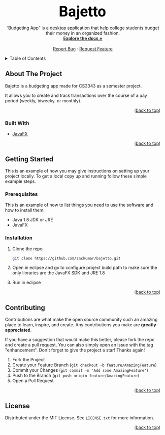 <div id="top"></div>

<!-- PROJECT LOGO -->
<br />
<div align="center">
  <a href="https://github.com/zackumar/bajetto">
    <img src="assets/Bajetto.png" alt="Logo">
  </a>

  <p align="center">
    “Budgeting App” is a desktop application that help college students budget their money in an organized fashion.
    <br />
    <a href="https://github.com/zackumar/bajetto"><strong>Explore the docs »</strong></a>
    <br />
    <br />
    <a href="https://github.com/zackumar/bajetto/issues">Report Bug</a>
    ·
    <a href="https://github.com/zackumar/bajetto/issues">Request Feature</a>
  </p>
</div>

<!-- TABLE OF CONTENTS -->
<details>
  <summary>Table of Contents</summary>
  <ol>
    <li>
      <a href="#about-the-project">About The Project</a>
      <ul>
        <li><a href="#built-with">Built With</a></li>
      </ul>
    </li>
    <li>
      <a href="#getting-started">Getting Started</a>
      <ul>
        <li><a href="#prerequisites">Prerequisites</a></li>
        <li><a href="#installation">Installation</a></li>
      </ul>
    </li>
    <li><a href="#contributing">Contributing</a></li>
    <li><a href="#license">License</a></li>
  </ol>
</details>

<!-- ABOUT THE PROJECT -->

## About The Project

Bajetto is a budgeting app made for CS3343 as a semester project.

It allows you to create and track transactions over the course of a pay period (weekly, biweeky, or monthly).

<p align="right">(<a href="#top">back to top</a>)</p>

### Built With

- [JavaFX](https://openjfx.io/)

<p align="right">(<a href="#top">back to top</a>)</p>

<!-- GETTING STARTED -->

## Getting Started

This is an example of how you may give instructions on setting up your project locally.
To get a local copy up and running follow these simple example steps.

### Prerequisites

This is an example of how to list things you need to use the software and how to install them.

- Java 1.8 JDK or JRE
- JavaFX

### Installation

1. Clone the repo
   ```sh
   git clone https://github.com/zackumar/bajetto.git
   ```
   
3. Open in eclipse and go to configure project build path to make sure the only libraries are the JavaFX SDK and JRE 1.8

2. Run in eclipse

<p align="right">(<a href="#top">back to top</a>)</p>

<!-- CONTRIBUTING -->

## Contributing

Contributions are what make the open source community such an amazing place to learn, inspire, and create. Any contributions you make are **greatly appreciated**.

If you have a suggestion that would make this better, please fork the repo and create a pull request. You can also simply open an issue with the tag "enhancement".
Don't forget to give the project a star! Thanks again!

1. Fork the Project
2. Create your Feature Branch (`git checkout -b feature/AmazingFeature`)
3. Commit your Changes (`git commit -m 'Add some AmazingFeature'`)
4. Push to the Branch (`git push origin feature/AmazingFeature`)
5. Open a Pull Request

<p align="right">(<a href="#top">back to top</a>)</p>

<!-- LICENSE -->

## License

Distributed under the MIT License. See `LICENSE.txt` for more information.

<p align="right">(<a href="#top">back to top</a>)</p>

<!-- MARKDOWN LINKS & IMAGES -->
<!-- https://www.markdownguide.org/basic-syntax/#reference-style-links -->

[contributors-shield]: https://img.shields.io/github/contributors/zackumar/bajetto.svg?style=for-the-badge
[contributors-url]: https://github.com/zackumar/bajetto/graphs/contributors
[forks-shield]: https://img.shields.io/github/forks/zackumar/bajetto.svg?style=for-the-badge
[forks-url]: https://github.com/zackumar/bajetto/network/members
[stars-shield]: https://img.shields.io/github/stars/zackumar/bajetto.svg?style=for-the-badge
[stars-url]: https://github.com/zackumar/bajetto/stargazers
[issues-shield]: https://img.shields.io/github/issues/zackumar/bajetto.svg?style=for-the-badge
[issues-url]: https://github.com/zackumar/bajetto/issues
[license-shield]: https://img.shields.io/github/license/zackumar/bajetto.svg?style=for-the-badge
[license-url]: https://github.com/zackumar/bajetto/blob/master/LICENSE.txt
[product-screenshot]: images/screenshot.png
